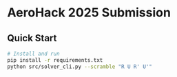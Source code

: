 # AeroHack 2025 Submission

## Quick Start
```bash
# Install and run
pip install -r requirements.txt
python src/solver_cli.py --scramble "R U R' U'"
